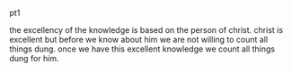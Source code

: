 pt1

the excellency of the knowledge is based on the person of christ.
christ is excellent but before we know about him we are not willing to count
all things dung. once we have this excellent knowledge we count all things dung for him.
